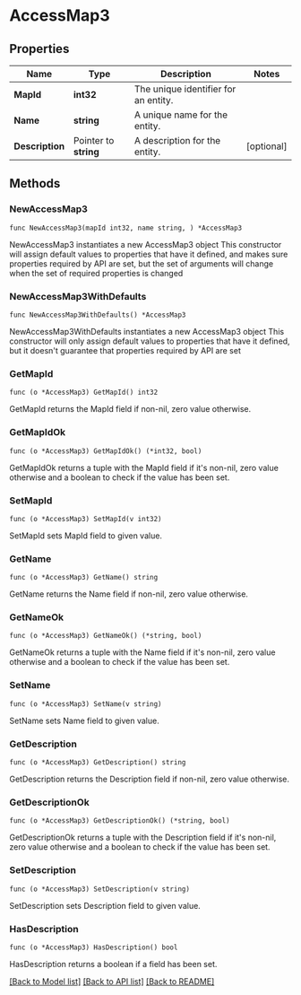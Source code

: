 # AccessMap3

## Properties

Name | Type | Description | Notes
------------ | ------------- | ------------- | -------------
**MapId** | **int32** | The unique identifier for an entity. | 
**Name** | **string** | A unique name for the entity. | 
**Description** | Pointer to **string** | A description for the entity. | [optional] 

## Methods

### NewAccessMap3

`func NewAccessMap3(mapId int32, name string, ) *AccessMap3`

NewAccessMap3 instantiates a new AccessMap3 object
This constructor will assign default values to properties that have it defined,
and makes sure properties required by API are set, but the set of arguments
will change when the set of required properties is changed

### NewAccessMap3WithDefaults

`func NewAccessMap3WithDefaults() *AccessMap3`

NewAccessMap3WithDefaults instantiates a new AccessMap3 object
This constructor will only assign default values to properties that have it defined,
but it doesn't guarantee that properties required by API are set

### GetMapId

`func (o *AccessMap3) GetMapId() int32`

GetMapId returns the MapId field if non-nil, zero value otherwise.

### GetMapIdOk

`func (o *AccessMap3) GetMapIdOk() (*int32, bool)`

GetMapIdOk returns a tuple with the MapId field if it's non-nil, zero value otherwise
and a boolean to check if the value has been set.

### SetMapId

`func (o *AccessMap3) SetMapId(v int32)`

SetMapId sets MapId field to given value.


### GetName

`func (o *AccessMap3) GetName() string`

GetName returns the Name field if non-nil, zero value otherwise.

### GetNameOk

`func (o *AccessMap3) GetNameOk() (*string, bool)`

GetNameOk returns a tuple with the Name field if it's non-nil, zero value otherwise
and a boolean to check if the value has been set.

### SetName

`func (o *AccessMap3) SetName(v string)`

SetName sets Name field to given value.


### GetDescription

`func (o *AccessMap3) GetDescription() string`

GetDescription returns the Description field if non-nil, zero value otherwise.

### GetDescriptionOk

`func (o *AccessMap3) GetDescriptionOk() (*string, bool)`

GetDescriptionOk returns a tuple with the Description field if it's non-nil, zero value otherwise
and a boolean to check if the value has been set.

### SetDescription

`func (o *AccessMap3) SetDescription(v string)`

SetDescription sets Description field to given value.

### HasDescription

`func (o *AccessMap3) HasDescription() bool`

HasDescription returns a boolean if a field has been set.


[[Back to Model list]](../README.md#documentation-for-models) [[Back to API list]](../README.md#documentation-for-api-endpoints) [[Back to README]](../README.md)


